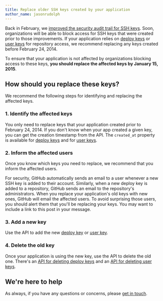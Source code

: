 ```yaml
---
title: Replace older SSH keys created by your application
author_name: jasonrudolph
---
```

Back in February, we [improved the security audit trail for SSH keys](/changes/2014-02-24-finer-grained-scopes-for-ssh-keys/#keys-are-now-immutable). Soon, organizations will be able to block access for SSH keys that were created prior to those improvements. If your application relies on [deploy keys](/guides/managing-deploy-keys/#deploy-keys) or [user keys](/v3/users/keys/) for repository access, we recommend replacing any keys created before February 24, 2014.

To ensure that your application is not affected by organizations blocking access to these keys, **you should replace the affected keys by January 15, 2015**.

## How should you replace these keys?

We recommend the following steps for identifying and replacing the affected keys.

### 1. Identify the affected keys

You only need to replace keys that your application created prior to February 24, 2014. If you don't know when your app created a given key, you can get the creation timestamp from the API. The `created_at` property is available for [deploy keys](/v3/repos/keys/) and for [user keys](/v3/users/keys/#list-your-public-keys).

### 2. Inform the affected users

Once you know which keys you need to replace, we recommend that you inform the affected users.

For security, GitHub automatically sends an email to a user whenever a new SSH key is added to their account. Similarly, when a new deploy key is added to a repository, GitHub sends an email to the repository's administrators. When you replace your application's old keys with new ones, GitHub will email the affected users. To avoid surprising those users, you should alert them that you'll be replacing your keys. You may want to include a link to this post in your message.

### 3. Add a new key

Use the API to add the new [deploy key](/v3/repos/keys/#add-a-new-deploy-key) or [user key](/v3/users/keys/#create-a-public-key).

### 4. Delete the old key

Once your application is using the new key, use the API to delete the old one. There's an [API for deleting deploy keys](/v3/repos/keys/#remove-a-deploy-key) and an [API for deleting user keys](/v3/users/keys/#delete-a-public-key).

## We're here to help

As always, if you have any questions or concerns, please [get in touch][contact].

[contact]: https://github.com/contact?form[subject]=Replace+SSH+keys+created+by+application
